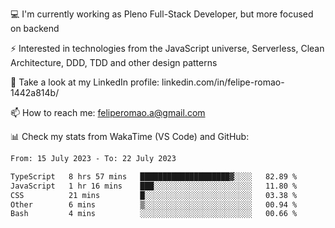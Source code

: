 💻 I'm currently working as Pleno Full-Stack Developer, but more focused on backend

⚡ Interested in technologies from the JavaScript universe, Serverless, Clean Architecture, DDD, TDD and other design patterns

👥 Take a look at my LinkedIn profile: linkedin.com/in/felipe-romao-1442a814b/

📫 How to reach me: feliperomao.a@gmail.com

📊 Check my stats from WakaTime (VS Code) and GitHub:

<!--START_SECTION:waka-->

```txt
From: 15 July 2023 - To: 22 July 2023

TypeScript   8 hrs 57 mins   ████████████████████▓░░░░   82.89 %
JavaScript   1 hr 16 mins    ███░░░░░░░░░░░░░░░░░░░░░░   11.80 %
CSS          21 mins         █░░░░░░░░░░░░░░░░░░░░░░░░   03.38 %
Other        6 mins          ▒░░░░░░░░░░░░░░░░░░░░░░░░   00.94 %
Bash         4 mins          ░░░░░░░░░░░░░░░░░░░░░░░░░   00.66 %
```

<!--END_SECTION:waka-->
